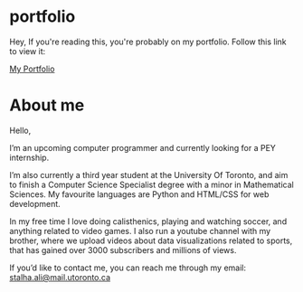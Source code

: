 # portfolio
Hey, If you're reading this, you're probably on my portfolio. Follow this link to view it:

[My Portfolio](https://stalhaali.github.io/portfolio/home.html)

# About me

Hello,

I’m an upcoming computer programmer and currently looking for a PEY internship. 

I’m also currently a third year student at the University Of Toronto, and aim to finish a Computer Science Specialist degree with a minor in Mathematical Sciences. My favourite languages are Python and HTML/CSS for web development. 

In my free time I love doing calisthenics, playing and watching soccer, and anything related to video games. I also run a youtube channel with my brother, where we upload videos about data visualizations related to sports, that has gained over 3000 subscribers and millions of views. 

If you’d like to contact me, you can reach me through my email: stalha.ali@mail.utoronto.ca


